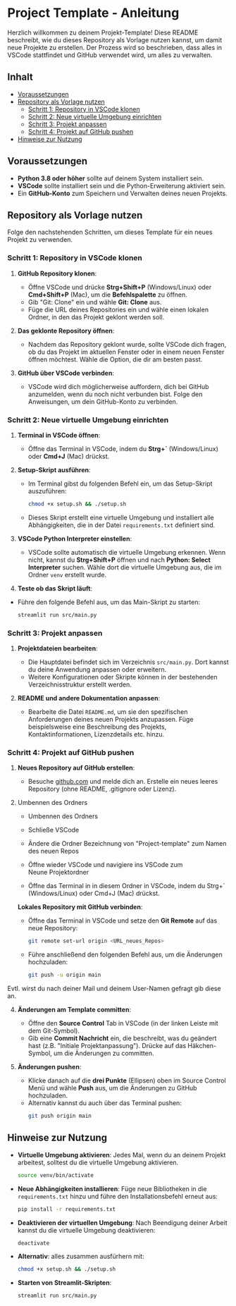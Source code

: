 # Project Template - Anleitung

Herzlich willkommen zu deinem Projekt-Template! Diese README beschreibt, wie du dieses Repository als Vorlage nutzen kannst, um damit neue Projekte zu erstellen. Der Prozess wird so beschrieben, dass alles in VSCode stattfindet und GitHub verwendet wird, um alles zu verwalten.

## Inhalt

- [Voraussetzungen](#voraussetzungen)
- [Repository als Vorlage nutzen](#repository-als-vorlage-nutzen)
  - [Schritt 1: Repository in VSCode klonen](#schritt-1-repository-in-vscode-klonen)
  - [Schritt 2: Neue virtuelle Umgebung einrichten](#schritt-2-neue-virtuelle-umgebung-einrichten)
  - [Schritt 3: Projekt anpassen](#schritt-3-projekt-anpassen)
  - [Schritt 4: Projekt auf GitHub pushen](#schritt-4-projekt-auf-github-pushen)
- [Hinweise zur Nutzung](#hinweise-zur-nutzung)

## Voraussetzungen

- **Python 3.8 oder höher** sollte auf deinem System installiert sein.
- **VSCode** sollte installiert sein und die Python-Erweiterung aktiviert sein.
- Ein **GitHub-Konto** zum Speichern und Verwalten deines neuen Projekts.

## Repository als Vorlage nutzen

Folge den nachstehenden Schritten, um dieses Template für ein neues Projekt zu verwenden.

### Schritt 1: Repository in VSCode klonen

1. **GitHub Repository klonen**:

   - Öffne VSCode und drücke **Strg+Shift+P** (Windows/Linux) oder **Cmd+Shift+P** (Mac), um die **Befehlspalette** zu öffnen.
   - Gib "Git: Clone" ein und wähle **Git: Clone** aus.
   - Füge die URL deines Repositories ein und wähle einen lokalen Ordner, in den das Projekt geklont werden soll.

2. **Das geklonte Repository öffnen**:

   - Nachdem das Repository geklont wurde, sollte VSCode dich fragen, ob du das Projekt im aktuellen Fenster oder in einem neuen Fenster öffnen möchtest. Wähle die Option, die dir am besten passt.

3. **GitHub über VSCode verbinden**:

   - VSCode wird dich möglicherweise auffordern, dich bei GitHub anzumelden, wenn du noch nicht verbunden bist. Folge den Anweisungen, um dein GitHub-Konto zu verbinden.

### Schritt 2: Neue virtuelle Umgebung einrichten

1. **Terminal in VSCode öffnen**:

   - Öffne das Terminal in VSCode, indem du **Strg+\`** (Windows/Linux) oder **Cmd+J** (Mac) drückst.

2. **Setup-Skript ausführen**:

   - Im Terminal gibst du folgenden Befehl ein, um das Setup-Skript auszuführen:
     ```bash
     chmod +x setup.sh && ./setup.sh
     ```
   - Dieses Skript erstellt eine virtuelle Umgebung und installiert alle Abhängigkeiten, die in der Datei `requirements.txt` definiert sind.

3. **VSCode Python Interpreter einstellen**:

   - VSCode sollte automatisch die virtuelle Umgebung erkennen. Wenn nicht, kannst du **Strg+Shift+P** öffnen und nach **Python: Select Interpreter** suchen. Wähle dort die virtuelle Umgebung aus, die im Ordner `venv` erstellt wurde.

4. **Teste ob das Skript läuft**:

- Führe den folgende Befehl aus, um das Main-Skript zu starten:
  ```bash
  streamlit run src/main.py
  ```

### Schritt 3: Projekt anpassen

1. **Projektdateien bearbeiten**:

   - Die Hauptdatei befindet sich im Verzeichnis `src/main.py`. Dort kannst du deine Anwendung anpassen oder erweitern.
   - Weitere Konfigurationen oder Skripte können in der bestehenden Verzeichnisstruktur erstellt werden.

2. **README und andere Dokumentation anpassen**:

   - Bearbeite die Datei `README.md`, um sie den spezifischen Anforderungen deines neuen Projekts anzupassen. Füge beispielsweise eine Beschreibung des Projekts, Kontaktinformationen, Lizenzdetails etc. hinzu.

### Schritt 4: Projekt auf GitHub pushen

1. **Neues Repository auf GitHub erstellen**:

   - Besuche [github.com](https://github.com) und melde dich an. Erstelle ein neues leeres Repository (ohne README, .gitignore oder Lizenz).

2. Umbennen des Ordners

   - Umbennen des Ordners 

   - Schließe VSCode

   - Ändere die Ordner Bezeichnung von "Project-template" zum Namen des neuen Repos

   - Öffne wieder VSCode und navigiere ins VSCode zum Neune Projektordner

   - Öffne das Terminal in in diesem Ordner in VSCode, indem du Strg+\` (Windows/Linux) oder Cmd+J (Mac) drückst.

   **Lokales Repository mit GitHub verbinden**:

   - Öffne das Terminal in VSCode und setze den **Git Remote** auf das neue Repository:
     ```bash
     git remote set-url origin <URL_neues_Repos>
     ```
   - Führe anschließend den folgenden Befehl aus, um die Änderungen hochzuladen:
     ```bash
     git push -u origin main
     ```

Evtl. wirst du nach deiner Mail und deinem User-Namen gefragt gib diese an.

4. **Änderungen am Template committen**:

   - Öffne den **Source Control** Tab in VSCode (in der linken Leiste mit dem Git-Symbol).
   - Gib eine **Commit Nachricht** ein, die beschreibt, was du geändert hast (z.B. "Initiale Projektanpassung"). Drücke auf das Häkchen-Symbol, um die Änderungen zu committen.

5. **Änderungen pushen**:

   - Klicke danach auf die **drei Punkte** (Ellipsen) oben im Source Control Menü und wähle **Push** aus, um die Änderungen zu GitHub hochzuladen.
   - Alternativ kannst du auch über das Terminal pushen:
     ```bash
     git push origin main
     ```

## Hinweise zur Nutzung

- **Virtuelle Umgebung aktivieren**: Jedes Mal, wenn du an deinem Projekt arbeitest, solltest du die virtuelle Umgebung aktivieren.

  ```bash
  source venv/bin/activate
  ```

- **Neue Abhängigkeiten installieren**: Füge neue Bibliotheken in die `requirements.txt` hinzu und führe den Installationsbefehl erneut aus:

  ```bash
  pip install -r requirements.txt
  ```

- **Deaktivieren der virtuellen Umgebung**: Nach Beendigung deiner Arbeit kannst du die virtuelle Umgebung deaktivieren:

  ```bash
  deactivate
  ```
- **Alternativ**: alles zusammen ausfürhern mit:
  ```bash
  chmod +x setup.sh && ./setup.sh
  ```
- **Starten von Streamlit-Skripten**:
  ```bash
  streamlit run src/main.py
  ```




